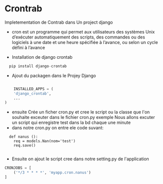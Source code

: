 # Crontrab
Impletementation de Contrab dans Un project django

- cron est un programme qui permet aux utilisateurs des systèmes Unix d’exécuter automatiquement des scripts, des commandes ou des logiciels à une date et une heure spécifiée à l’avance, ou selon un cycle défini à l’avance

-  Installation de django crontab

```python
  pip install django-crontab
```

- Ajout du packagen dans le Projey Django
```python

    INSTALLED_APPS = (
    'django_crontab',
    ...
)
```

- ensuite Crée un ficher cron.py et cree le script ou la classe que l'on souhaite exceuter dans le fichier cron.py exemple Nous allons excuter un 
script qui enregistre test dans la bd chaque une minute
- dans notre cron.py on entre ele code suvant:
```
  def nanus ():
    req = models.Nan(nom='test')
    req.save()
  
```
- Ensuite on ajout le script cree dans notre setting.py de l'application
```python
CRONJOBS = [
    ('*/3 * * * *', 'myapp.cron.nanus')
]
```
